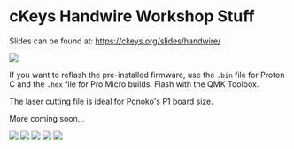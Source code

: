 # cKeys Handwire Workshop Stuff

Slides can be found at: https://ckeys.org/slides/handwire/

![](https://ckeys.org/images/proton-c-handwire-1.jpg)

If you want to reflash the pre-installed firmware, use the `.bin` file for Proton C and the `.hex` file for Pro Micro builds. Flash with the QMK Toolbox.

The laser cutting file is ideal for Ponoko's P1 board size.

More coming soon...

![](https://ckeys.org/images/proton-c-handwire-2.jpg)
![](https://ckeys.org/images/proton-c-handwire-3.jpg)
![](https://ckeys.org/images/handwire-1.jpg)
![](https://ckeys.org/images/handwire-2.jpg)
![](https://ckeys.org/images/handwire-3.jpg)
